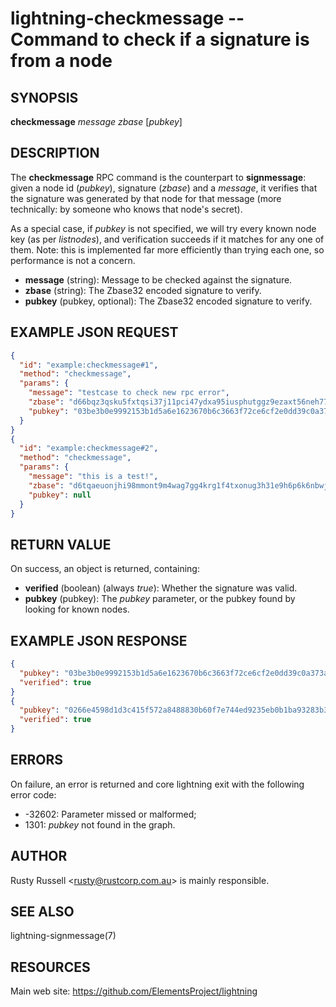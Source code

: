 lightning-checkmessage -- Command to check if a signature is from a node
========================================================================

SYNOPSIS
--------

**checkmessage** *message* *zbase* [*pubkey*] 

DESCRIPTION
-----------

The **checkmessage** RPC command is the counterpart to **signmessage**: given a node id (*pubkey*), signature (*zbase*) and a *message*, it verifies that the signature was generated by that node for that message (more technically: by someone who knows that node's secret).

As a special case, if *pubkey* is not specified, we will try every known node key (as per *listnodes*), and verification succeeds if it matches for any one of them. Note: this is implemented far more efficiently than trying each one, so performance is not a concern.

- **message** (string): Message to be checked against the signature.
- **zbase** (string): The Zbase32 encoded signature to verify.
- **pubkey** (pubkey, optional): The Zbase32 encoded signature to verify.

EXAMPLE JSON REQUEST
--------------------

```json
{
  "id": "example:checkmessage#1",
  "method": "checkmessage",
  "params": {
    "message": "testcase to check new rpc error",
    "zbase": "d66bqz3qsku5fxtqsi37j11pci47ydxa95iusphutggz9ezaxt56neh77kxe5hyr41kwgkncgiu94p9ecxiexgpgsz8daoq4tw8kj8yx",
    "pubkey": "03be3b0e9992153b1d5a6e1623670b6c3663f72ce6cf2e0dd39c0a373a7de5a3b7"
  }
}
{
  "id": "example:checkmessage#2",
  "method": "checkmessage",
  "params": {
    "message": "this is a test!",
    "zbase": "d6tqaeuonjhi98mmont9m4wag7gg4krg1f4txonug3h31e9h6p6k6nbwjondnj46dkyausobstnk7fhyy998bhgc1yr98dfmhb4k54d7",
    "pubkey": null
  }
}
```

RETURN VALUE
------------

On success, an object is returned, containing:

- **verified** (boolean) (always *true*): Whether the signature was valid.
- **pubkey** (pubkey): The *pubkey* parameter, or the pubkey found by looking for known nodes.

EXAMPLE JSON RESPONSE
---------------------

```json
{
  "pubkey": "03be3b0e9992153b1d5a6e1623670b6c3663f72ce6cf2e0dd39c0a373a7de5a3b7",
  "verified": true
}
{
  "pubkey": "0266e4598d1d3c415f572a8488830b60f7e744ed9235eb0b1ba93283b315c03518",
  "verified": true
}
```

ERRORS
------

On failure, an error is returned and core lightning exit with the following error code:

- -32602: Parameter missed or malformed;
- 1301: *pubkey* not found in the graph.

AUTHOR
------

Rusty Russell <<rusty@rustcorp.com.au>> is mainly responsible.

SEE ALSO
--------

lightning-signmessage(7)

RESOURCES
---------

Main web site: <https://github.com/ElementsProject/lightning>
